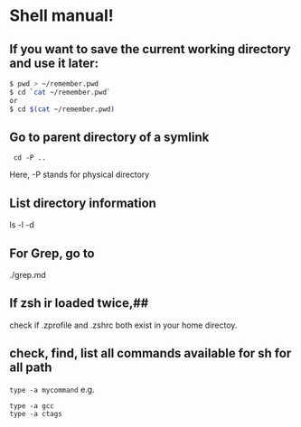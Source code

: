 # Shell manual!
## If you want to save the current working directory and use it later:
```sh
$ pwd > ~/remember.pwd
$ cd `cat ~/remember.pwd`
or
$ cd $(cat ~/remember.pwd)
```

## Go to parent directory of a symlink
```
 cd -P .. 
```
Here, -P stands for physical directory

## List directory information
ls -l -d <dirname>

## For Grep, go to
./grep.md

## If zsh ir loaded twice,##

check if .zprofile and .zshrc both exist in your home directoy.

## check, find, list all commands available for sh for all path
`type -a mycommand`
e.g.
```
type -a gcc
type -a ctags
```



